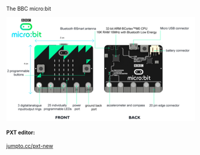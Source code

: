 The BBC micro:bit

![micro:bit image](micro_bit.png)

#### PXT editor:
[jumpto.cc/pxt-new](jumpto.cc/pxt-new)
